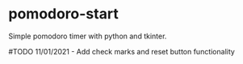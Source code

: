 # pomodoro-start
Simple pomodoro timer with python and tkinter.

#TODO
11/01/2021 - Add check marks and reset button functionality
